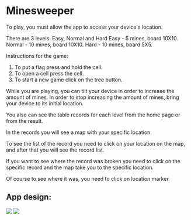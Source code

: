 # Minesweeper


To play, you must allow the app to access your device's location.

There are 3 levels: Easy, Normal and Hard
Easy - 5 mines, board 10X10. 
Normal - 10 mines, board 10X10.
Hard - 10 mines, board 5X5.

Instructions for the game:
1. To put a flag press and hold the cell.
2. To open a cell press the cell.
3. To start a new game click on the tree button.

While you are playing, you can tilt your device in order to increase the amount of mines.
In order to stop increasing the amount of mines, bring your device to its initial location.

You also can see the table records for each level from the home page or from the result.

In the records you will see a map with your specific location.

To see the list of the record you need to click on your location on the map, and after that you will see the record list.

If you want to see where the record was broken you need to click on the specific record and the map take you to the specific location.

Of course to see where it was, you need to click on location marker.

## App design:

<img src="https://github.com/HadarPur/MinesweeperAndroid/blob/master/Wireframe.png" />
<img src="https://github.com/HadarPur/MinesweeperAndroid/blob/master/SeqDiagram.png" />
